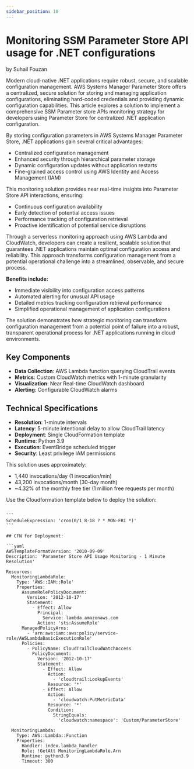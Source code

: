 ```yaml
---
sidebar_position: 10
---
```


# Monitoring SSM Parameter Store API usage for .NET configurations

by Suhail Fouzan

Modern cloud-native .NET applications require robust, secure, and scalable configuration management. AWS Systems Manager Parameter Store offers a centralized, secure solution for storing and managing application configurations, eliminating hard-coded credentials and providing dynamic configuration capabilities. This article explores a solution to implement a comprehensive SSM Parameter store APIs monitoring strategy for developers using Parameter Store for centralized .NET application configuration.

By storing configuration parameters in AWS Systems Manager Parameter Store, .NET applications gain several critical advantages:

- Centralized configuration management
- Enhanced security through hierarchical parameter storage
- Dynamic configuration updates without application restarts
- Fine-grained access control using AWS Identity and Access Management (IAM)

This monitoring solution provides near real-time insights into Parameter Store API interactions, ensuring:

- Continuous configuration availability
- Early detection of potential access issues
- Performance tracking of configuration retrieval
- Proactive identification of potential service disruptions

Through a serverless monitoring approach using AWS Lambda and CloudWatch, developers can create a resilient, scalable solution that guarantees .NET applications maintain optimal configuration access and reliability. This approach transforms configuration management from a potential operational challenge into a streamlined, observable, and secure process.

**Benefits include:**

- Immediate visibility into configuration access patterns
- Automated alerting for unusual API usage
- Detailed metrics tracking configuration retrieval performance
- Simplified operational management of application configurations

The solution demonstrates how strategic monitoring can transform configuration management from a potential point of failure into a robust, transparent operational process for .NET applications running in cloud environments.

## Key Components

- **Data Collection**: AWS Lambda function querying CloudTrail events
- **Metrics**: Custom CloudWatch metrics with 1-minute granularity
- **Visualization**: Near Real-time CloudWatch dashboard
- **Alerting**: Configurable CloudWatch alarms

## Technical Specifications

- **Resolution**: 1-minute intervals
- **Latency**: 5-minute intentional delay to allow CloudTrail latency
- **Deployment**: Single CloudFormation template
- **Runtime**: Python 3.9
- **Execution**: EventBridge scheduled trigger
- **Security**: Least privilege IAM permissions

This solution uses approximately:

- 1,440 invocations/day (1 invocation/min)
- 43,200 invocations/month (30-day month)
- ~4.32% of the monthly free tier (1 million free requests per month)

Use the Cloudformation template below to deploy the solution:

<pre style="max-height:700px; overflow:auto;">
<code>
```
ScheduleExpression: 'cron(0/1 8-18 ? * MON-FRI *)'
```

## CFN for Deployment:

```yaml
AWSTemplateFormatVersion: '2010-09-09'
Description: 'Parameter Store API Usage Monitoring - 1 Minute Resolution'

Resources:
  MonitoringLambdaRole:
    Type: 'AWS::IAM::Role'
    Properties:
      AssumeRolePolicyDocument:
        Version: '2012-10-17'
        Statement:
          - Effect: Allow
            Principal:
              Service: lambda.amazonaws.com
            Action: 'sts:AssumeRole'
      ManagedPolicyArns:
        - 'arn:aws:iam::aws:policy/service-role/AWSLambdaBasicExecutionRole'
      Policies:
        - PolicyName: CloudTrailCloudWatchAccess
          PolicyDocument:
            Version: '2012-10-17'
            Statement:
              - Effect: Allow
                Action:
                  - 'cloudtrail:LookupEvents'
                Resource: '*'
              - Effect: Allow
                Action:
                  - 'cloudwatch:PutMetricData'
                Resource: '*'
                Condition:
                  StringEquals:
                    'cloudwatch:namespace': 'Custom/ParameterStore'

  MonitoringLambda:
    Type: AWS::Lambda::Function
    Properties:
      Handler: index.lambda_handler
      Role: !GetAtt MonitoringLambdaRole.Arn
      Runtime: python3.9
      Timeout: 300
      Code:
        ZipFile: |
          import boto3
          import time
          from datetime import datetime, timedelta
          import os

          def lambda_handler(event, context):
              cloudwatch = boto3.client('cloudwatch')
              cloudtrail = boto3.client('cloudtrail')
              
              # Get events from 6 minutes ago to 5 minutes ago
              # This ensures we capture all events with CloudTrail's latency
              end_time = datetime.utcnow() - timedelta(minutes=5)
              start_time = end_time - timedelta(minutes=1)
              
              try:
                  # Look up CloudTrail events for Parameter Store API calls
                  response = cloudtrail.lookup_events(
                      LookupAttributes=[
                          {
                              'AttributeKey': 'EventSource',
                              'AttributeValue': 'ssm.amazonaws.com'
                          }
                      ],
                      StartTime=start_time,
                      EndTime=end_time
                  )
                  
                  # Initialize counters
                  get_parameter_count = 0
                  get_parameters_count = 0
                  error_count = 0
                  
                  # Process events
                  for event in response['Events']:
                      event_name = event['EventName']
                      event_time = event['EventTime']
                      
                      # Parse CloudTrail event
                      if event_name == 'GetParameter':
                          get_parameter_count += 1
                      elif event_name == 'GetParameters':
                          get_parameters_count += 1
                          
                      # Check for errors in the response elements
                      try:
                          event_response = event.get('ResponseElements', {})
                          if isinstance(event_response, str) and 'error' in event_response.lower():
                              error_count += 1
                      except:
                          pass
                  
                  # Get account and region information
                  account_id = context.invoked_function_arn.split(':')[4]
                  region = os.environ['AWS_REGION']
                  
                  # Publish metrics to CloudWatch with the end_time timestamp
                  # This ensures metrics align with the actual time the events occurred
                  cloudwatch.put_metric_data(
                      Namespace='Custom/ParameterStore',
                      MetricData=[
                          {
                              'MetricName': 'GetParameterCalls',
                              'Value': get_parameter_count,
                              'Unit': 'Count',
                              'Timestamp': end_time,
                              'Dimensions': [
                                  {
                                      'Name': 'Region',
                                      'Value': region
                                  },
                                  {
                                      'Name': 'AccountId',
                                      'Value': account_id
                                  }
                              ]
                          },
                          {
                              'MetricName': 'GetParametersCalls',
                              'Value': get_parameters_count,
                              'Unit': 'Count',
                              'Timestamp': end_time,
                              'Dimensions': [
                                  {
                                      'Name': 'Region',
                                      'Value': region
                                  },
                                  {
                                      'Name': 'AccountId',
                                      'Value': account_id
                                  }
                              ]
                          },
                          {
                              'MetricName': 'ErrorCount',
                              'Value': error_count,
                              'Unit': 'Count',
                              'Timestamp': end_time,
                              'Dimensions': [
                                  {
                                      'Name': 'Region',
                                      'Value': region
                                  },
                                  {
                                      'Name': 'AccountId',
                                      'Value': account_id
                                  }
                              ]
                          }
                      ]
                  )
                  
                  return {
                      'statusCode': 200,
                      'body': f'Metrics published successfully for period ending {end_time.isoformat()}. ' \
                             f'GetParameter: {get_parameter_count}, GetParameters: {get_parameters_count}, ' \
                             f'Errors: {error_count}'
                  }
                  
              except Exception as e:
                  print(f"Error: {str(e)}")
                  raise

  LambdaScheduleRule:
    Type: 'AWS::Events::Rule'
    Properties:
      ScheduleExpression: 'rate(1 minute)'
      State: 'ENABLED'
      Targets:
        - Arn: !GetAtt MonitoringLambda.Arn
          Id: 'MonitoringLambdaTarget'

  LambdaInvokePermission:
    Type: 'AWS::Lambda::Permission'
    Properties:
      FunctionName: !Ref MonitoringLambda
      Action: 'lambda:InvokeFunction'
      Principal: 'events.amazonaws.com'
      SourceArn: !GetAtt LambdaScheduleRule.Arn

  ParameterStoreDashboard:
    Type: 'AWS::CloudWatch::Dashboard'
    Properties:
      DashboardName: 'ParameterStore-API-Usage'
      DashboardBody: !Sub |
        {
          "widgets": [
            {
              "type": "metric",
              "width": 12,
              "height": 6,
              "properties": {
                "metrics": [
                  [ "Custom/ParameterStore", "GetParameterCalls", "Region", "${AWS::Region}", "AccountId", "${AWS::AccountId}", { "stat": "Sum" } ],
                  [ ".", "GetParametersCalls", ".", ".", ".", ".", { "stat": "Sum" } ]
                ],
                "view": "timeSeries",
                "stacked": false,
                "region": "${AWS::Region}",
                "title": "Parameter Store API Calls (1-Minute Resolution)",
                "period": 60,
                "yAxis": {
                  "left": {
                    "label": "Count",
                    "showUnits": true
                  }
                }
              }
            },
            {
              "type": "metric",
              "width": 12,
              "height": 6,
              "properties": {
                "metrics": [
                  [ "Custom/ParameterStore", "ErrorCount", "Region", "${AWS::Region}", "AccountId", "${AWS::AccountId}", { "stat": "Sum" } ]
                ],
                "view": "timeSeries",
                "stacked": false,
                "region": "${AWS::Region}",
                "title": "Parameter Store API Errors",
                "period": 60
              }
            }
          ]
        }
        
  HighUsageAlarm:
    Type: 'AWS::CloudWatch::Alarm'
    Properties:
      AlarmName: 'ParameterStore-HighAPIUsage'
      AlarmDescription: 'Alert when Parameter Store API usage is high'
      MetricName: 'GetParameterCalls'
      Namespace: 'Custom/ParameterStore'
      Dimensions:
        - Name: Region
          Value: !Ref 'AWS::Region'
        - Name: AccountId
          Value: !Ref 'AWS::AccountId'
      Statistic: 'Sum'
      Period: 60
      EvaluationPeriods: 2
      Threshold: 100
      ComparisonOperator: 'GreaterThanThreshold'
      TreatMissingData: 'notBreaching'
```

## Output CW Dashboard:
</code>
</pre>
